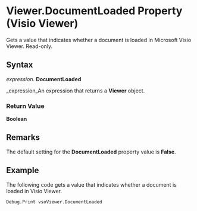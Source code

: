
# Viewer.DocumentLoaded Property (Visio Viewer)

Gets a value that indicates whether a document is loaded in Microsoft Visio Viewer. Read-only.


## Syntax

 _expression_. **DocumentLoaded**

 _expression_An expression that returns a  **Viewer** object.


### Return Value

 **Boolean**


## Remarks

The default setting for the  **DocumentLoaded** property value is **False**.


## Example

The following code gets a value that indicates whether a document is loaded in Visio Viewer.


```vb
Debug.Print vsoViewer.DocumentLoaded
```

